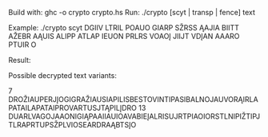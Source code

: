Build with: ghc -o crypto crypto.hs
Run: ./crypto [scyt | transp | fence] text


Example: ./crypto scyt DGIIV LTRIL POAUO GIARP SŽRSS ĄAJIA BIITT AŽEBR AĄUIS ALIPP ATLAP IEUON PRLRS VOAOĮ JIIJT VDĮAN AAARO PTUIR O

Result: 

Possible decrypted text variants:

7 DROŽIAUPERJĮOGIGRAŽIAUSIAPILISBESTOVINTIPASIBALNOJAUVORĄIRLAPATAILAPATAIPROVARTUSJTĄPILĮDRO
13 DUARLVAGOJAAONIGIĄPAAIIAUIOAVABIEĮALRISUJRTPIAOIORSTLNIPIŽTIPJTLRAPRTUPSŽPLVIOSEARDRAĄBTSĮO


